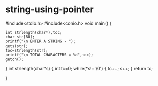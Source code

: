 # string-using-pointer
#include<stdio.h>
#include<conio.h>
void main()
{

    int strlength(char*),toc;
    char str[80];
    printf("\n ENTER A STRING - ");
    gets(str);
    toc=strlength(str);
    printf("\n TOTAL CHARACTERS = %d",toc);
    getch();
}
int strlength(char*s)
{
    int tc=0;
    while(*s!='\0')
    {
        tc++;
        s++;
    }
    return tc;

}
